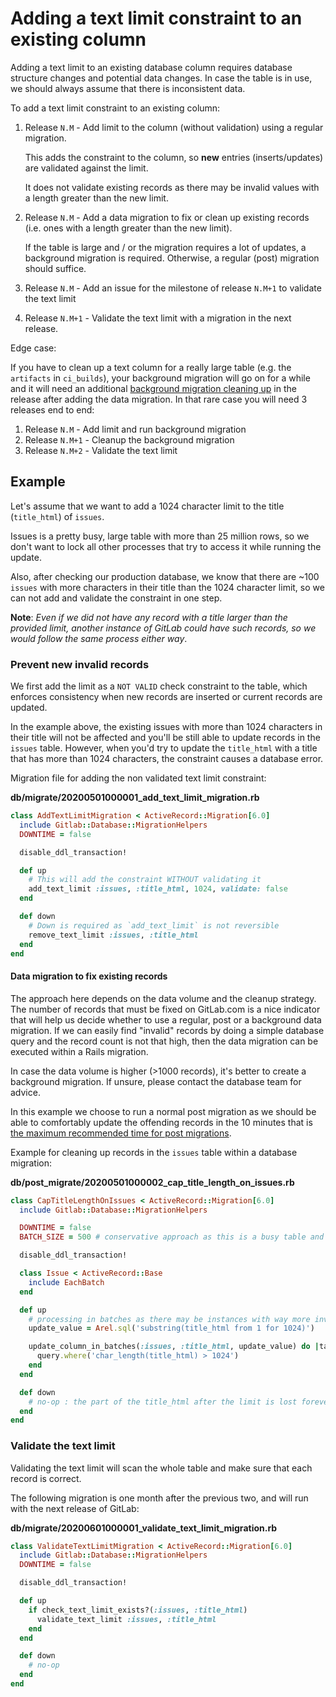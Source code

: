 # Adding a text limit constraint to an existing column

Adding a text limit to an existing database column requires database structure changes and potential data changes. In case the table is in use, we should always assume that there is inconsistent data.

To add a text limit constraint to an existing column:

1. Release `N.M` - Add limit to the column (without validation) using a regular migration.

   This adds the constraint to the column, so **new** entries (inserts/updates) are validated against the limit.

   It does not validate existing records as there may be invalid values with a length greater than the new limit.

1. Release `N.M` - Add a data migration to fix or clean up existing records (i.e. ones with a length greater than the new limit).

   If the table is large and / or the migration requires a lot of updates, a background migration is required. Otherwise, a regular (post) migration should suffice.

1. Release `N.M` - Add an issue for the milestone of release `N.M+1` to validate the text limit

1. Release `N.M+1` - Validate the text limit with a migration in the next release.

Edge case:

If you have to clean up a text column for a really large table (e.g. the `artifacts` in `ci_builds`), your background migration will go on for a while and it will need an additional [background migration cleaning up](https://docs.gitlab.com/ee/development/background_migrations.html#cleaning-up) in the release after adding the data migration. In that rare case you will need 3 releases end to end:
1. Release `N.M` - Add limit and run background migration
1. Release `N.M+1` - Cleanup the background migration
1. Release `N.M+2` - Validate the text limit


## Example

Let's assume that we want to add a 1024 character limit to the title (`title_html`) of `issues`.

Issues is a pretty busy, large table with more than 25 million rows, so we don't want to lock all other processes that try to access it while running the update.

Also, after checking our production database, we know that there are ~100 `issues` with more characters in their title than the 1024 character limit, so we can not add and validate the constraint in one step.

**Note**: *Even if we did not have any record with a title larger than the provided limit, another instance of GitLab could have such records, so we would follow the same process either way*.

### Prevent new invalid records

We first add the limit as a `NOT VALID` check constraint to the table, which enforces consistency when new records are inserted or current records are updated.

In the example above, the existing issues with more than 1024 characters in their title will not be affected and you'll be still able to update records in the `issues` table. However, when you'd try to update the `title_html` with a title that has more than 1024 characters, the constraint causes a database error.

Migration file for adding the non validated text limit constraint:

**db/migrate/20200501000001_add_text_limit_migration.rb**
```ruby
class AddTextLimitMigration < ActiveRecord::Migration[6.0]
  include Gitlab::Database::MigrationHelpers
  DOWNTIME = false

  disable_ddl_transaction!

  def up
    # This will add the constraint WITHOUT validating it
    add_text_limit :issues, :title_html, 1024, validate: false
  end

  def down
    # Down is required as `add_text_limit` is not reversible
    remove_text_limit :issues, :title_html
  end
end
```

#### Data migration to fix existing records

The approach here depends on the data volume and the cleanup strategy. The number of records that must be fixed on GitLab.com is a nice indicator that will help us decide whether to use a regular, post or a background data migration. If we can easily find "invalid" records by doing a simple database query and the record count is not that high, then the data migration can be executed within a Rails migration.

In case the data volume is higher (>1000 records), it's better to create a background migration. If unsure, please contact the database team for advice.

In this example we choose to run a normal post migration as we should be able to comfortably update the offending records in the 10 minutes that is [the maximum recommended time for post migrations](https://docs.gitlab.com/ee/development/database_review.html#timing-guidelines-for-migrations).

Example for cleaning up records in the `issues` table within a database migration:

**db/post_migrate/20200501000002_cap_title_length_on_issues.rb**
```ruby
class CapTitleLengthOnIssues < ActiveRecord::Migration[6.0]
  include Gitlab::Database::MigrationHelpers

  DOWNTIME = false
  BATCH_SIZE = 500 # conservative approach as this is a busy table and we are not expecting many invalid records

  disable_ddl_transaction!

  class Issue < ActiveRecord::Base
    include EachBatch
  end

  def up
    # processing in batches as there may be instances with way more invalid issues
    update_value = Arel.sql('substring(title_html from 1 for 1024)')

    update_column_in_batches(:issues, :title_html, update_value) do |table, query|
      query.where('char_length(title_html) > 1024')
    end
  end

  def down
    # no-op : the part of the title_html after the limit is lost forever
  end
end
```

### Validate the text limit

Validating the text limit will scan the whole table and make sure that each record is correct.

The following migration is one month after the previous two, and will run with the next release of GitLab:

**db/migrate/20200601000001_validate_text_limit_migration.rb**
```ruby
class ValidateTextLimitMigration < ActiveRecord::Migration[6.0]
  include Gitlab::Database::MigrationHelpers
  DOWNTIME = false

  disable_ddl_transaction!

  def up
    if check_text_limit_exists?(:issues, :title_html)
      validate_text_limit :issues, :title_html
    end
  end

  def down
    # no-op
  end
end
```
